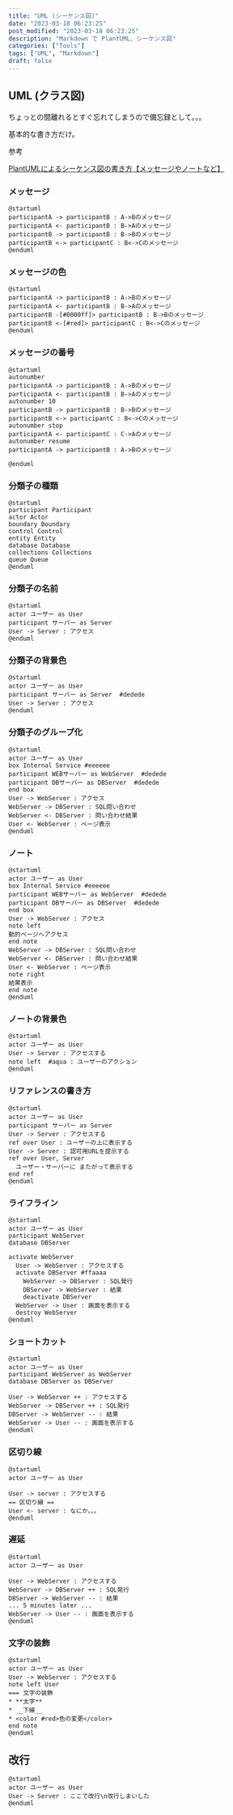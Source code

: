 ```yaml
---
title: "UML (シーケンス図)"
date: "2023-03-18 06:23:25"
post_modified: "2023-03-18 06:23:25"
description: "Markdown で PlantUML、シーケンス図"
categories: ["Tools"]
tags: ["UML", "Markdown"]
draft: false
---
```


## UML (クラス図)

ちょっとの間離れるとすぐ忘れてしまうので備忘録として。。。

基本的な書き方だけ。

参考

[PlantUMLによるシーケンス図の書き方【メッセージやノートなど】](https://applis.io/posts/plantuml-sequence-diagram)

### メッセージ

```puml
@startuml
participantA -> participantB : A->Bのメッセージ
participantA <- participantB : B->Aのメッセージ
participantB -> participantB : B->Bのメッセージ
participantB <-> participantC : B<->Cのメッセージ
@enduml
```

### メッセージの色

```puml
@startuml
participantA -> participantB : A->Bのメッセージ
participantA <- participantB : B->Aのメッセージ
participantB -[#0000ff]> participantB : B->Bのメッセージ
participantB <-[#red]> participantC : B<->Cのメッセージ
@enduml
```

### メッセージの番号

```puml
@startuml
autonumber
participantA -> participantB : A->Bのメッセージ
participantA <- participantB : B->Aのメッセージ
autonumber 10
participantB -> participantB : B->Bのメッセージ
participantB <-> participantC : B<->Cのメッセージ
autonumber stop
participantA <- participantC : C->Aのメッセージ
autonumber resume
participantA -> participantB : A->Bのメッセージ

@enduml
```

### 分類子の種類

```puml
@startuml
participant Participant
actor Actor
boundary Boundary
control Control
entity Entity
database Database
collections Collections
queue Queue
@enduml
```

### 分類子の名前

```puml
@startuml
actor ユーザー as User
participant サーバー as Server
User -> Server : アクセス
@enduml
```

### 分類子の背景色

```puml
@startuml
actor ユーザー as User
participant サーバー as Server  #dedede
User -> Server : アクセス
@enduml
```

### 分類子のグループ化

```puml
@startuml
actor ユーザー as User
box Internal Service #eeeeee
participant WEBサーバー as WebServer  #dedede
participant DBサーバー as DBServer  #dedede
end box
User -> WebServer : アクセス
WebServer -> DBServer : SQL問い合わせ
WebServer <- DBServer : 問い合わせ結果
User <- WebServer : ページ表示
@enduml
```

### ノート

```puml
@startuml
actor ユーザー as User
box Internal Service #eeeeee
participant WEBサーバー as WebServer  #dedede
participant DBサーバー as DBServer  #dedede
end box
User -> WebServer : アクセス
note left
動的ページへアクセス
end note
WebServer -> DBServer : SQL問い合わせ
WebServer <- DBServer : 問い合わせ結果
User <- WebServer : ページ表示
note right
結果表示
end note
@enduml
```

### ノートの背景色

```puml
@startuml
actor ユーザー as User
User -> Server : アクセスする
note left  #aqua : ユーザーのアクション
@enduml
```

### リファレンスの書き方

```puml
@startuml
actor ユーザー as User
participant サーバー as Server
User -> Server : アクセスする
ref over User : ユーザーの上に表示する
User -> Server : 認可用URLを提示する
ref over User, Server
  ユーザー・サーバーに またがって表示する
end ref
@enduml
```

### ライフライン

```puml
@startuml
actor ユーザー as User
participant WebServer
database DBServer

activate WebServer
  User -> WebServer : アクセスする
  activate DBServer #ffaaaa
    WebServer -> DBServer : SQL発行 
    DBServer -> WebServer : 結果 
    deactivate DBServer
  WebServer -> User : 画面を表示する
  destroy WebServer
@enduml
```

### ショートカット

```puml
@startuml
actor ユーザー as User
participant WebServer as WebServer
database DBServer as DBServer

User -> WebServer ++ : アクセスする
WebServer -> DBServer ++ : SQL発行 
DBServer -> WebServer -- : 結果 
WebServer -> User -- : 画面を表示する
@enduml
```

### 区切り線

```puml
@startuml
actor ユーザー as User

User -> server : アクセスする
== 区切り線 ==
User <- server : なにか。。。 
@enduml
```

### 遅延

```puml
@startuml
actor ユーザー as User

User -> WebServer : アクセスする
WebServer -> DBServer ++ : SQL発行 
DBServer -> WebServer -- : 結果 
... 5 minutes later ...
WebServer -> User -- : 画面を表示する
@enduml
```

### 文字の装飾

```puml
@startuml
actor ユーザー as User
User -> WebServer : アクセスする
note left User
=== 文字の装飾
* **太字**
* __下線__
* <color #red>色の変更</color>
end note
@enduml
```

## 改行

```puml
@startuml
actor ユーザー as User
User -> Server : ここで改行\n改行しまいした
@enduml
```
